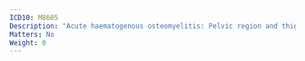 ```yaml
---
ICD10: M8605
Description: "Acute haematogenous osteomyelitis: Pelvic region and thigh"
Matters: No
Weight: 0
---
```

